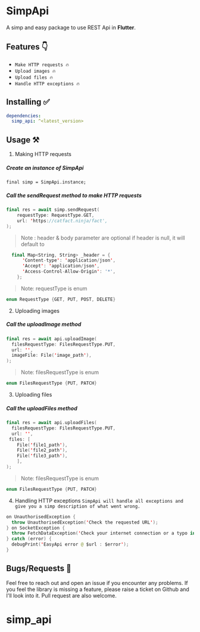 # SimpApi

A simp and easy package to use REST Api in **Flutter**.

## Features 👇
- `Make HTTP requests 🔥`
- `Upload images 🔥`
- `Upload files 🔥`
- `Handle HTTP exceptions 🔥`


## Installing ✅
```yaml
dependencies:
  simp_api: ^<latest_version>
```

## Usage ⚒️
1. Making HTTP requests
##### *Create an instance of SimpApi*
```
final simp = SimpApi.instance;
```
##### *Call the sendRequest method to make HTTP requests*
```swift
final res = await simp.sendRequest(  
    requestType: RequestType.GET,  
    url: 'https://catfact.ninja/fact',  
);
```

>Note : header & body parameter are optional
> if header is null, it will default to
```swift
  final Map<String, String> _header = {  
	  'Content-type': 'application/json',  
	  'Accept': 'application/json',  
	  'Access-Control-Allow-Origin': '*',  
	};
```
> Note: requestType is enum
```swift
enum RequestType {GET, PUT, POST, DELETE}
```
2. Uploading images
##### *Call the  uploadImage method*
```swift
final res = await api.uploadImage(  
  filesRequestType: FilesRequestType.PUT,  
  url: '',  
  imageFile: File('image_path'),  
);
```
> Note: filesRequestType is enum
```swift
enum FilesRequestType {PUT, PATCH}
```
3. Uploading files
##### *Call the  uploadFiles method*
```swift
final res = await api.uploadFiles(  
  filesRequestType: FilesRequestType.PUT,  
  url: '',   
 files: [  
    File('file1_path'),  
	File('file2_path'),  
	File('file3_path'),  
	],  
);
```
> Note: filesRequestType is enum
```swift
enum FilesRequestType {PUT, PATCH}
```
4. Handling HTTP exceptions
   `SimpApi will handle all exceptions and give you a simp description of what went wrong.`
```swift
on UnauthorisedException {  
  throw UnauthorisedException('Check the requested URL');  
} on SocketException {  
  throw FetchDataException('Check your internet connection or a typo in $url');  
} catch (error) {  
  debugPrint('EasyApi error @ $url : $error');  
}
```
## Bugs/Requests 🔴
Feel free to reach out and open an issue if you encounter any problems.
If you feel the library is missing a feature, please raise a ticket on Github and I'll look into it.
Pull request are also welcome.

# simp_api
